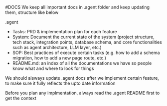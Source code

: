 #DOCS
We keep all important docs in .agent folder and keep updating them, structure like below

.agent
- Tasks: PRD & implementation plan for each feature
- System: Document the current state of the system (project structure, tech stack, integration points, database schema, and core functionalities such as agent architecture, LLM layer, etc.)
- SOP: Best practices of execute certain tasks (e.g. how to add a schema migration, how to add a new page route, etc.)
- README.md: an index of all the documentations we have so people know what and where to look for things

We should alsways update .agent docs after we implement certain feature, to make sure it fully reflects the upto date information

Before you plan any implmentation, always read the .agent README first to get the context
